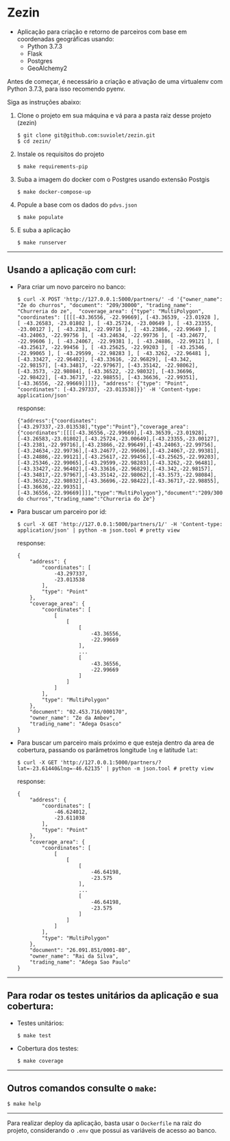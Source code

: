 # Zezin

-  Aplicação para criação e retorno de parceiros com base em coordenadas geográficas usando:
    - Python 3.7.3
    - Flask
    - Postgres
    - GeoAlchemy2

Antes de começar, é necessário a criação e ativação de uma virtualenv com Python 3.7.3, para isso recomendo pyenv.

Siga as instruções abaixo:

1) Clone o projeto em sua máquina e vá para a pasta raiz desse projeto (zezin)

    ```shell
    $ git clone git@github.com:suviolet/zezin.git
    $ cd zezin/
    ```

2) Instale os requisitos do projeto

    ```shell
    $ make requirements-pip
    ```

3) Suba a imagem do docker com o Postgres usando extensão Postgis

    ```shell
    $ make docker-compose-up
    ```

4) Popule a base com os dados do `pdvs.json`

    ```shell
    $ make populate
    ```

5) E suba a aplicação

    ```shell
    $ make runserver
    ```

***

## Usando a aplicação com curl:

- Para criar um novo parceiro no banco:

    ```shell
    $ curl -X POST 'http://127.0.0.1:5000/partners/' -d '{"owner_name": "Ze do churros", "document": "209/30000", "trading_name": "Churreria do ze",  "coverage_area": {"type": "MultiPolygon", "coordinates": [[[[-43.36556, -22.99669], [-43.36539, -23.01928 ], [ -43.26583, -23.01802 ], [ -43.25724, -23.00649 ], [ -43.23355, -23.00127 ], [ -43.2381, -22.99716 ], [ -43.23866, -22.99649 ], [ -43.24063, -22.99756 ], [ -43.24634, -22.99736 ], [ -43.24677, -22.99606 ], [ -43.24067, -22.99381 ], [ -43.24886, -22.99121 ], [ -43.25617, -22.99456 ], [ -43.25625, -22.99203 ], [ -43.25346, -22.99065 ], [ -43.29599, -22.98283 ], [ -43.3262, -22.96481 ], [-43.33427, -22.96402], [-43.33616, -22.96829], [-43.342, -22.98157], [-43.34817, -22.97967], [-43.35142, -22.98062], [-43.3573, -22.98084], [-43.36522, -22.98032], [-43.36696, -22.98422], [-43.36717, -22.98855], [-43.36636, -22.99351], [-43.36556, -22.99669]]]]}, "address": {"type": "Point", "coordinates": [-43.297337, -23.013538]}}' -H 'Content-type: application/json'
    ```

    response:
    ```
    {"address":{"coordinates":[-43.297337,-23.013538],"type":"Point"},"coverage_area":{"coordinates":[[[[-43.36556,-22.99669],[-43.36539,-23.01928],[-43.26583,-23.01802],[-43.25724,-23.00649],[-43.23355,-23.00127],[-43.2381,-22.99716],[-43.23866,-22.99649],[-43.24063,-22.99756],[-43.24634,-22.99736],[-43.24677,-22.99606],[-43.24067,-22.99381],[-43.24886,-22.99121],[-43.25617,-22.99456],[-43.25625,-22.99203],[-43.25346,-22.99065],[-43.29599,-22.98283],[-43.3262,-22.96481],[-43.33427,-22.96402],[-43.33616,-22.96829],[-43.342,-22.98157],[-43.34817,-22.97967],[-43.35142,-22.98062],[-43.3573,-22.98084],[-43.36522,-22.98032],[-43.36696,-22.98422],[-43.36717,-22.98855],[-43.36636,-22.99351],[-43.36556,-22.99669]]]],"type":"MultiPolygon"},"document":"209/30000","owner_name":"Ze do churros","trading_name":"Churreria do Ze"}
    ```

- Para buscar um parceiro por id:

    ```shell
    $ curl -X GET 'http://127.0.0.1:5000/partners/1/' -H 'Content-type: application/json' | python -m json.tool # pretty view
    ```

    response:
    ```
    {
        "address": {
            "coordinates": [
                -43.297337,
                -23.013538
            ],
            "type": "Point"
        },
        "coverage_area": {
            "coordinates": [
                [
                    [
                        [
                            -43.36556,
                            -22.99669
                        ],
                        ...
                        [
                            -43.36556,
                            -22.99669
                        ]
                    ]
                ]
            ],
            "type": "MultiPolygon"
        },
        "document": "02.453.716/000170",
        "owner_name": "Ze da Ambev",
        "trading_name": "Adega Osasco"
    }
    ```

- Para buscar um parceiro mais próximo e que esteja dentro da area de cobertura, passando os parâmetros longitude `lng` e latitude `lat`:

    ```shell
    $ curl -X GET 'http://127.0.0.1:5000/partners/?lat=-23.61440&lng=-46.62135' | python -m json.tool # pretty view
    ```

    response:
    ```
    {
        "address": {
            "coordinates": [
                -46.624012,
                -23.611038
            ],
            "type": "Point"
        },
        "coverage_area": {
            "coordinates": [
                [
                    [
                        [
                            -46.64198,
                            -23.575
                        ],
                        ...
                        [
                            -46.64198,
                            -23.575
                        ]
                    ]
                ]
            ],
            "type": "MultiPolygon"
        },
        "document": "26.091.851/0001-80",
        "owner_name": "Rai da Silva",
        "trading_name": "Adega Sao Paulo"
    }
    ```

***

## Para rodar os testes unitários da aplicação e sua cobertura:
- Testes unitários:

    ```shell
    $ make test
    ```

- Cobertura dos testes:

    ```shell
    $ make coverage
    ```

***

## Outros comandos consulte o `make`:

```shell
$ make help
```

***

Para realizar deploy da aplicação, basta usar o `Dockerfile` na raiz do projeto, considerando o `.env` que possui as variáveis de acesso ao banco.
